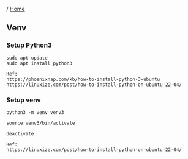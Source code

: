 / [Home](index.md)

## Venv


### Setup Python3
```
sudo apt update
sudo apt install python3

Ref:
https://phoenixnap.com/kb/how-to-install-python-3-ubuntu
https://linuxize.com/post/how-to-install-python-on-ubuntu-22-04/
```


### Setup venv
```
python3 -m venv venv3

source venv3/bin/activate

deactivate

Ref:
https://linuxize.com/post/how-to-install-python-on-ubuntu-22-04/
```
